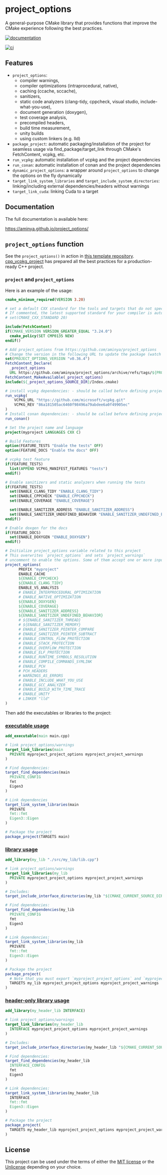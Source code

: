 # project_options

A general-purpose CMake library that provides functions that improve the
CMake experience following the best practices.

[![documentation](https://img.shields.io/badge/documentation-blue?style=flat&logo=docs.rs&link=https://aminya.github.io/project_options/)](https://aminya.github.io/project_options/)

[![ci](https://github.com/aminya/project_options/actions/workflows/ci.yml/badge.svg)](https://github.com/aminya/project_options/actions/workflows/ci.yml)

## Features

-   `project_options`:
    -   compiler warnings,
    -   compiler optimizations (intraprocedural, native),
    -   caching (ccache, sccache),
    -   sanitizers,
    -   static code analyzers (clang-tidy, cppcheck, visual studio,
        include-what-you-use),
    -   document generation (doxygen),
    -   test coverage analysis,
    -   precompiled headers,
    -   build time measurement,
    -   unity builds
    -   using custom linkers (e.g. lld)
-   `package_project`: automatic packaging/installation of the project
    for seamless usage via find_package/target_link through CMake's
    FetchContent, vcpkg, etc.
-   `run_vcpkg`: automatic installation of vcpkg and the project
    dependencies
-   `run_conan`: automatic installation of conan and the project
    dependencies
-   `dynamic_project_options`: a wrapper around `project_options` to
    change the options on the fly dynamically
-   `target_link_system_libraries` and
    `target_include_system_directories`: linking/including external
    dependencies/headers without warnings
-   `target_link_cuda`: linking Cuda to a target

## Documentation

The full documentation is available here:

<https://aminya.github.io/project_options/>

## `project_options` function

See the `project_options()` in action in [this template
repository](https://github.com/aminya/cpp_vcpkg_project).
[cpp_vcpkg_project](https://github.com/aminya/cpp_vcpkg_project) has
prepared all the best practices for a production-ready C++ project.

### `project` and `project_options`

Here is an example of the usage:

``` cmake
cmake_minimum_required(VERSION 3.20)

# set a default CXX standard for the tools and targets that do not specify them.
# If commented, the latest supported standard for your compiler is automatically set.
# set(CMAKE_CXX_STANDARD 20)

include(FetchContent)
if(CMAKE_VERSION VERSION_GREATER_EQUAL "3.24.0")
  cmake_policy(SET CMP0135 NEW)
endif()

# Add project_options from https://github.com/aminya/project_options
# Change the version in the following URL to update the package (watch the releases of the repository for future updates)
set(PROJECT_OPTIONS_VERSION "v0.36.4")
FetchContent_Declare(
  _project_options
  URL https://github.com/aminya/project_options/archive/refs/tags/${PROJECT_OPTIONS_VERSION}.zip)
FetchContent_MakeAvailable(_project_options)
include(${_project_options_SOURCE_DIR}/Index.cmake)

# install vcpkg dependencies: - should be called before defining project()
run_vcpkg(
    VCPKG_URL "https://github.com/microsoft/vcpkg.git"
    VCPKG_REV "86a181505ac6460f98496a79abdee6a0f49905ec"
)
# Install conan dependencies: - should be called before defining project()
run_conan()

# Set the project name and language
project(myproject LANGUAGES CXX C)

# Build Features
option(FEATURE_TESTS "Enable the tests" OFF)
option(FEATURE_DOCS "Enable the docs" OFF)

# vcpkg test feature
if(FEATURE_TESTS)
  list(APPEND VCPKG_MANIFEST_FEATURES "tests")
endif()

# Enable sanitizers and static analyzers when running the tests
if(FEATURE_TESTS)
  set(ENABLE_CLANG_TIDY "ENABLE_CLANG_TIDY")
  set(ENABLE_CPPCHECK "ENABLE_CPPCHECK")
  set(ENABLE_COVERAGE "ENABLE_COVERAGE")

  set(ENABLE_SANITIZER_ADDRESS "ENABLE_SANITIZER_ADDRESS")
  set(ENABLE_SANITIZER_UNDEFINED_BEHAVIOR "ENABLE_SANITIZER_UNDEFINED_BEHAVIOR")
endif()

# Enable doxgen for the docs
if(FEATURE_DOCS)
  set(ENABLE_DOXYGEN "ENABLE_DOXYGEN")
endif()

# Initialize project_options variable related to this project
# This overwrites `project_options` and sets `project_warnings`
# uncomment to enable the options. Some of them accept one or more inputs:
project_options(
      PREFIX "myproject"
      ENABLE_CACHE
      ${ENABLE_CPPCHECK}
      ${ENABLE_CLANG_TIDY}
      ENABLE_VS_ANALYSIS
      # ENABLE_INTERPROCEDURAL_OPTIMIZATION
      # ENABLE_NATIVE_OPTIMIZATION
      ${ENABLE_DOXYGEN}
      ${ENABLE_COVERAGE}
      ${ENABLE_SANITIZER_ADDRESS}
      ${ENABLE_SANITIZER_UNDEFINED_BEHAVIOR}
      # ${ENABLE_SANITIZER_THREAD}
      # ${ENABLE_SANITIZER_MEMORY}
      # ENABLE_SANITIZER_POINTER_COMPARE
      # ENABLE_SANITIZER_POINTER_SUBTRACT
      # ENABLE_CONTROL_FLOW_PROTECTION
      # ENABLE_STACK_PROTECTION
      # ENABLE_OVERFLOW_PROTECTION
      # ENABLE_ELF_PROTECTION
      # ENABLE_RUNTIME_SYMBOLS_RESOLUTION
      # ENABLE_COMPILE_COMMANDS_SYMLINK
      # ENABLE_PCH
      # PCH_HEADERS
      # WARNINGS_AS_ERRORS
      # ENABLE_INCLUDE_WHAT_YOU_USE
      # ENABLE_GCC_ANALYZER
      # ENABLE_BUILD_WITH_TIME_TRACE
      # ENABLE_UNITY
      # LINKER "lld"
)
```

Then add the executables or libraries to the project:

### [executable usage](https://github.com/aminya/cpp_vcpkg_project/tree/main/my_exe)

``` cmake
add_executable(main main.cpp)

# link project_options/warnings
target_link_libraries(main
  PRIVATE myproject_project_options myproject_project_warnings
)

# Find dependencies:
target_find_dependencies(main
  PRIVATE_CONFIG
  fmt
  Eigen3
)

# Link dependencies
target_link_system_libraries(main
  PRIVATE
  fmt::fmt
  Eigen3::Eigen
)

# Package the project
package_project(TARGETS main)
```

### [library usage](https://github.com/aminya/cpp_vcpkg_project/tree/main/my_lib)

``` cmake
add_library(my_lib "./src/my_lib/lib.cpp")

# link project_options/warnings
target_link_libraries(my_lib
  PRIVATE myproject_project_options myproject_project_warnings
)

# Includes:
target_include_interface_directories(my_lib "${CMAKE_CURRENT_SOURCE_DIR}/include")

# Find dependencies:
target_find_dependencies(my_lib
  PRIVATE_CONFIG
  fmt
  Eigen3
)

# Link dependencies:
target_link_system_libraries(my_lib
  PRIVATE
  fmt::fmt
  Eigen3::Eigen
)

# Package the project
package_project(
  # Note that you must export `myproject_project_options` and `myproject_project_warnings` for `my_lib`
  TARGETS my_lib myproject_project_options myproject_project_warnings
)
```

### [header-only library usage](https://github.com/aminya/cpp_vcpkg_project/tree/main/my_header_lib)

``` cmake
add_library(my_header_lib INTERFACE)

# link project_options/warnings
target_link_libraries(my_header_lib
  INTERFACE myproject_project_options myproject_project_warnings
)

# Includes:
target_include_interface_directories(my_header_lib "${CMAKE_CURRENT_SOURCE_DIR}/include")

# Find dependencies:
target_find_dependencies(my_header_lib
  INTERFACE_CONFIG
  fmt
  Eigen3
)

# Link dependencies:
target_link_system_libraries(my_header_lib
  INTERFACE
  fmt::fmt
  Eigen3::Eigen
)

# Package the project
package_project(
  TARGETS my_header_lib myproject_project_options myproject_project_warnings
)
```

## License

This project can be used under the terms of either the [MIT
license](../../LICENSE.txt) or the [Unlicense](../../Unlicense.txt)
depending on your choice.
